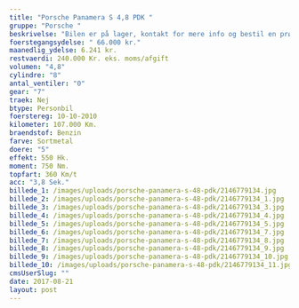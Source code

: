 ```yaml
---
title: "Porsche Panamera S 4,8 PDK "
gruppe: "Porsche "
beskrivelse: "Bilen er på lager, kontakt for mere info og bestil en prøvetur.\n\n - Fri km. \n\n - Klar til levering.\n\n - Mulighed for mekaniskgaranti.\n\n  ✔ Ingen km-begrænsning: Kør så meget du vil i hele perioden.\n\n ✔ Garantiforsikring tilbydes: Ingen uventede værksteds regninger.\n\n ✔ Mulighed for billig forsikring \n\n ✔ Vaskekort til Cirkel K: Vask bilen i hele landet hos Cirkel K.\n\n ✔ Skal vi hjælpe dig med at finde drømmebilen, tilbyder vi Danmarks bedste leasingpakker.\n\n"
foerstegangsydelse: " 66.000 kr."
maanedlig_ydelse: 6.241 kr.
restvaerdi: 240.000 Kr. eks. moms/afgift
volumen: "4,8"
cylindre: "8"
antal_ventiler: "0"
gear: "7"
traek: Nej
btype: Personbil
foerstereg: 10-10-2010
kilometer: 107.000 Km.
braendstof: Benzin
farve: Sortmetal
doere: "5"
effekt: 550 Hk.
moment: 750 Nm.
topfart: 360 Km/t
acc: "3,8 Sek."
billede_1: /images/uploads/porsche-panamera-s-48-pdk/2146779134.jpg
billede_2: /images/uploads/porsche-panamera-s-48-pdk/2146779134_1.jpg
billede_3: /images/uploads/porsche-panamera-s-48-pdk/2146779134_3.jpg
billede_4: /images/uploads/porsche-panamera-s-48-pdk/2146779134_4.jpg
billede_5: /images/uploads/porsche-panamera-s-48-pdk/2146779134_5.jpg
billede_6: /images/uploads/porsche-panamera-s-48-pdk/2146779134_7.jpg
billede_7: /images/uploads/porsche-panamera-s-48-pdk/2146779134_8.jpg
billede_8: /images/uploads/porsche-panamera-s-48-pdk/2146779134_9.jpg
billede_9: /images/uploads/porsche-panamera-s-48-pdk/2146779134_10.jpg
billede_10: /images/uploads/porsche-panamera-s-48-pdk/2146779134_11.jpg
cmsUserSlug: ""
date: 2017-08-21 
layout: post
---
```


